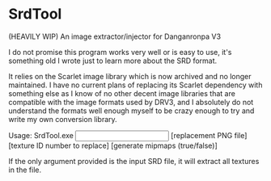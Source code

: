 # SrdTool
(HEAVILY WIP) An image extractor/injector for Danganronpa V3

I do not promise this program works very well or is easy to use, it's something old I wrote just to learn more about the SRD format.

It relies on the Scarlet image library which is now archived and no longer maintained. I have no current plans of replacing its Scarlet dependency with something else as I know of no other decent image libraries that are compatible with the image formats used by DRV3, and I absolutely do not understand the formats well enough myself to be crazy enough to try and write my own conversion library.

Usage: SrdTool.exe <Input SRD file> [replacement PNG file] [texture ID number to replace] [generate mipmaps (true/false)]

If the only argument provided is the input SRD file, it will extract all textures in the file.
